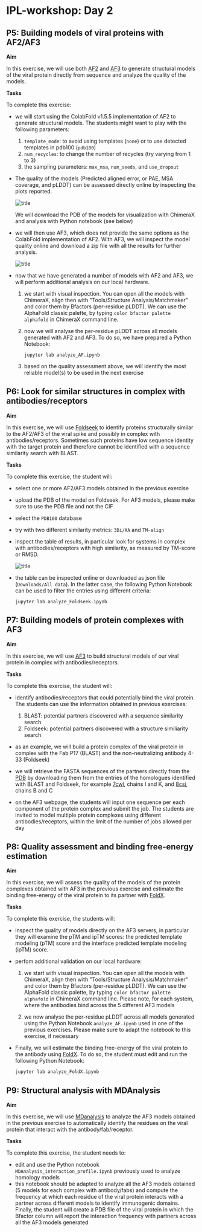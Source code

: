 # IPL-workshop: Day 2

## <a name="P5"></a>P5: Building models of viral proteins with AF2/AF3

**Aim**

In this exercise, we will use both [AF2](https://colab.research.google.com/github/sokrypton/ColabFold/blob/main/AlphaFold2.ipynb) and [AF3](https://alphafoldserver.com/about) to generate structural models of the viral protein directly from sequence and analyze the quality of the models.

**Tasks**

To complete this exercise:
* we will start using the ColabFold v1.5.5 implementation of AF2 to generate structural models.
  The students might want to play with the following parameters:
  1. ```template_mode```: to avoid using templates (```none```) or to use detected templates in pdb100 (```pdb100```)
  2. ```num_recycles```: to change the number of recycles (try varying from 1 to 3)
  3. the sampling parameters: ```max_msa```, ```num_seeds```, and ```use_dropout``` 

* The quality of the models (Predicted aligned error, or PAE, MSA coverage, and pLDDT) can be assessed directly online by inspecting the plots reported. 

  ![title](AF2-plots.png)

  We will download the PDB of the models for visualization with ChimeraX and analysis with Python notebook (see below)

* we will then use AF3, which does not provide the same options as the ColabFold implementation of AF2. With AF3, we will inspect the model quality online and download a zip file with all the results for further analysis.

  ![title](AF3.png)

* now that we have generated a number of models with AF2 and AF3, we will perform additional analysis on our local hardware.
  1. we start with visual inspection. You can open all the models with ChimeraX, align then with "Tools/Structure Analysis/Matchmaker" and color them by Bfactors (per-residue pLDDT). We can use the AlphaFold classic palette, by typing ```color bfactor palette alphafold``` in ChimeraX command line. 

  2. now we will analyse the per-residue pLDDT across all models generated with AF2 and AF3. To do so, we have prepared a Python Notebook:

     ```
     jupyter lab analyze_AF.ipynb
     ```

  3. based on the quality assessment above, we will identify the most reliable model(s) to be used in the next exercise 

## <a name="P6"></a>P6: Look for similar structures in complex with antibodies/receptors

**Aim**

In this exercise, we will use [Foldseek](https://search.foldseek.com/search) to identify proteins structurally similar to the AF2/AF3 of the viral spike and possibly in complex with antibodies/receptors. Sometimes such proteins have low sequence identity with the target protein and therefore cannot be identified with a sequence similarity search with BLAST.

**Tasks**

To complete this exercise, the student will:
* select one or more AF2/AF3 models obtained in the previous exercise
* upload the PDB of the model on Foldseek. For AF3 models, please make sure to use the PDB file and not the CIF
* select the ```PDB100``` database
* try with two different similarity metrics: ```3Di/AA``` and ```TM-align```
* inspect the table of results, in particular look for systems in complex with antibodies/receptors with high similarity, as measured by TM-score or RMSD.  

  ![title](Foldseek.png)

* the table can be inspected online or downloaded as json file (```Downloads/All data```). In the latter case, the following Python
  Notebook can be used to filter the entries using different criteria:
  ```
  jupyter lab analyze_Foldseek.ipynb
  ```

## <a name="P7"></a>P7: Building models of protein complexes with AF3
 
**Aim**

In this exercise, we will use [AF3](https://alphafoldserver.com/about) to build structural models of our viral protein in complex with antibodies/receptors. 

**Tasks**

To complete this exercise, the student will:
* identify antibodies/receptors that could potentially bind the viral protein. The students can use the information obtained in previous exercises:
  1. BLAST: potential partners discovered with a sequence similarity search
  2. Foldseek: potential partners discovered with a structure similiarity search

* as an example, we will build a protein complex of the viral protein in complex with the Fab P17 (BLAST) and the non-neutralizing antibody 4-33 (Foldseek)

* we will retrieve the FASTA sequences of the partners directly from the [PDB](https://www.rcsb.org) by downloading them from the entries of the homologues identified with BLAST and Foldseek, for example [7cwl](https://www.rcsb.org/structure/7cwl), chains I and K, and [8csj](https://www.rcsb.org/structure/8csj), chains B and C

* on the AF3 webpage, the students will input one sequence per each component of the protein complex and submit the job. The students are invited to model multiple protein complexes using different antibodies/receptors, within the limit of the number of jobs allowed per day

## <a name="P8"></a>P8: Quality assessment and binding free-energy estimation

**Aim**

In this exercise, we will assess the quality of the models of the protein complexes obtained with AF3 in the previous exercise and estimate the binding
free-energy of the viral protein to its partner with [FoldX](https://foldxsuite.crg.eu/).

**Tasks**

To complete this exercise, the students will:
* inspect the quality of models directly on the AF3 servers, in particular they will examine the pTM and ipTM scores: the predicted template modeling (pTM) score and the interface predicted template modeling (ipTM) score.
* perfom additional validation on our local hardware:
  1. we start with visual inspection. You can open all the models with ChimeraX, align then with "Tools/Structure Analysis/Matchmaker" and color them by Bfactors (per-residue pLDDT). We can use the AlphaFold classic palette, by typing ```color bfactor palette alphafold``` in ChimeraX command line. Please note, for each system, where the antibodies bind across the 5 different AF3 models

  2. we now analyse the per-residue pLDDT across all models generated using the Python Notebook ```analyze_AF.ipynb``` used in one of the previous exercises. Please make sure to adapt the notebook to this exercise, if necessary

* Finally, we will estimate the binding free-energy of the viral protein to the antibody using [FoldX](https://foldxsuite.crg.eu/). To do so, the student must edit and run the following Python Notebook:
     ```
     jupyter lab analyze_FoldX.ipynb
     ```  

## <a name="P9"></a>P9: Structural analysis with MDAnalysis

**Aim**

In this exercise, we will use [MDanalysis](https://salilab.org/modeller/) to analyze the AF3 models obtained in the previous exercise to automatically identify the residues on the viral protein that interact with the antibody/fab/receptor.

**Tasks**

To complete this exercise, the student needs to:
* edit and use the Python notebook ```MDAnalysis_interaction_profile.ipynb``` previously used to analyze homology models
* this notebook should be adapted to analyze all the AF3 models obtained (5 models for each complex with antibody/fabs) and compute the frequency at which each residue of the viral protein interacts with a partner across different models to identify immunogenic domains. Finally, the student will create a PDB file of the viral protein in which the Bfactor column will report the interaction frequency with partners across all the AF3 models generated 
